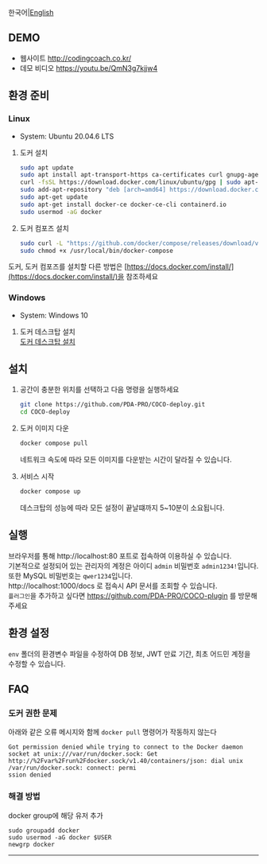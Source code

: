 한국어|[English](https://github.com/PDA-PRO/COCO-deploy/blob/main/README.eng.md)

## DEMO

- 웹사이트 http://codingcoach.co.kr/
- 데모 비디오 https://youtu.be/QmN3g7kjjw4

## 환경 준비

### Linux

- System: Ubuntu 20.04.6 LTS

1. 도커 설치

   ```bash
   sudo apt update
   sudo apt install apt-transport-https ca-certificates curl gnupg-agent software-properties-common
   curl -fsSL https://download.docker.com/linux/ubuntu/gpg | sudo apt-key add -
   sudo add-apt-repository "deb [arch=amd64] https://download.docker.com/linux/ubuntu $(lsb_release -cs) stable"
   sudo apt-get update
   sudo apt-get install docker-ce docker-ce-cli containerd.io
   sudo usermod -aG docker
   ```

2. 도커 컴포즈 설치

   ```bash
   sudo curl -L "https://github.com/docker/compose/releases/download/v2.5.0/docker-compose-$(uname -s)-$(uname -m)" -o /usr/local/bin/docker-compose
   sudo chmod +x /usr/local/bin/docker-compose
   ```

도커, 도커 컴포즈를 설치할 다른 방법은 [https://docs.docker.com/install/](https://docs.docker.com/install/)을 참조하세요

### Windows

- System: Windows 10

1. 도커 데스크탑 설치  
   [도커 데스크탑 설치](https://docs.docker.com/desktop/install/windows-install/)

## 설치

1. 공간이 충분한 위치를 선택하고 다음 명령을 실행하세요

   ```bash
   git clone https://github.com/PDA-PRO/COCO-deploy.git
   cd COCO-deploy
   ```

2. 도커 이미지 다운

   ```bash
   docker compose pull
   ```

   네트워크 속도에 따라 모든 이미지를 다운받는 시간이 달라질 수 있습니다.

3. 서비스 시작

   ```bash
   docker compose up
   ```

   데스크탑의 성능에 따라 모든 설정이 끝날떄까지 5~10분이 소요됩니다.

## 실행

브라우저를 통해 http://localhost:80 포트로 접속하여 이용하실 수 있습니다.  
기본적으로 설정되어 있는 관리자의 계정은 아이디 `admin` 비밀번호 `admin1234!`입니다.  
또한 MySQL 비밀번호는 `qwer1234`입니다.  
http://localhost:1000/docs 로 접속시 API 문서를 조회할 수 있습니다.  
`플러그인`을 추가하고 싶다면 https://github.com/PDA-PRO/COCO-plugin 를 방문해주세요

## 환경 설정

`env` 폴더의 환경변수 파일을 수정하여 DB 정보, JWT 만료 기간, 최초 어드민 계정을 수정할 수 있습니다.

## FAQ

### 도커 권한 문제

아래와 같은 오류 메시지와 함께 `docker pull` 명령어가 작동하지 않는다

```
Got permission denied while trying to connect to the Docker daemon socket at unix:///var/run/docker.sock: Get http://%2Fvar%2Frun%2Fdocker.sock/v1.40/containers/json: dial unix /var/run/docker.sock: connect: permi
ssion denied
```

### 해결 방법

docker group에 해당 유저 추가

```
sudo groupadd docker
sudo usermod -aG docker $USER
newgrp docker
```

---
